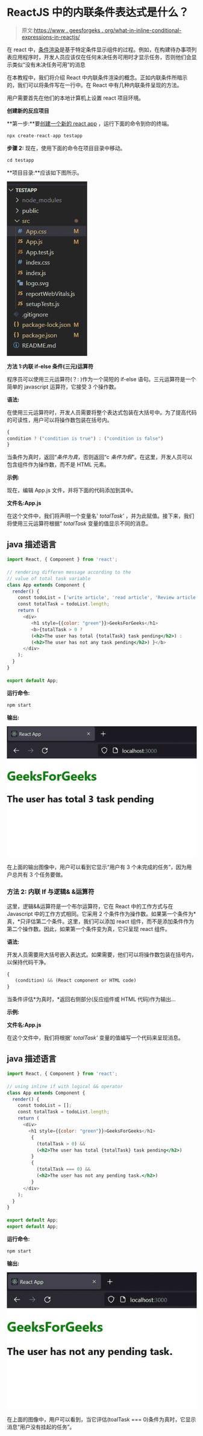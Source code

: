 # ReactJS 中的内联条件表达式是什么？

> 原文:[https://www . geesforgeks . org/what-in-inline-conditional-expressions-in-reactjs/](https://www.geeksforgeeks.org/what-are-inline-conditional-expressions-in-reactjs/)

在 react 中，[条件渲染](https://www.geeksforgeeks.org/reactjs-conditional-rendering/)是基于特定条件显示组件的过程。例如，在构建待办事项列表应用程序时，开发人员应该仅在任何未决任务可用时才显示任务，否则他们会显示类似“没有未决任务可用”的消息

在本教程中，我们将介绍 React 中内联条件渲染的概念。正如内联条件所暗示的，我们可以将条件写在一行中。在 React 中有几种内联条件呈现的方法。

用户需要首先在他们的本地计算机上设置 react 项目环境。

**创建新的反应项目**

**第一步:**要[创建一个新的 react app](https://www.geeksforgeeks.org/reactjs-setting-development-environment/) ，运行下面的命令到你的终端。

```jsx
npx create-react-app testapp
```

**步骤 2:** 现在，使用下面的命令在项目目录中移动。

```jsx
cd testapp
```

**项目目录:**应该如下图所示。

![](img/7d6b5271640f4fd75c9ea607691d3798.png)

**方法 1:内联 if-else 条件(三元)运算符**

程序员可以使用三元运算符(？: )作为一个简短的 if-else 语句。三元运算符是一个简单的 javascript 运算符，它接受 3 个操作数。

**语法:**

在使用三元运算符时，开发人员需要将整个表达式包装在大括号中。为了提高代码的可读性，用户可以将操作数包装在括号内。

```jsx
{
condition ? ("condition is true") : ("condition is false")
}
```

当条件为真时，返回“*条件为真*，否则返回“c *条件为假*”。在这里，开发人员可以包含组件作为操作数，而不是 HTML 元素。

**示例:**

现在，编辑 App.js 文件，并将下面的代码添加到其中。

**文件名:App.js**

在这个文件中，我们将声明一个变量名' *totalTask'* ，并为此赋值。接下来，我们将使用三元运算符根据“ *totalTask* 变量的值显示不同的消息。

## java 描述语言

```jsx
import React, { Component } from 'react';

// rendering differen message according to the
// value of total task variable
class App extends Component {
  render() {
    const todoList = ['write article', 'read article', 'Review article'];
    const totalTask = todoList.length;
    return (
      <div>
         <h1 style={{color: "green"}}>GeeksForGeeks</h1>
         <b>{totalTask > 0 ? 
         (<h2>The user has total {totalTask} task pending</h2>) : 
         (<h2>The user has not any task pending</h2>) }</b>       
      </div>
    );
  }
}

export default App;
```

**运行命令:**

```jsx
npm start
```

**输出:**

![](img/38446f27a9a62e50b3df14811185db19.png)

在上面的输出图像中，用户可以看到它显示“用户有 3 个未完成的任务”，因为用户总共有 3 个任务要做。

### **方法 2:** 内联 If 与逻辑& &运算符

这里，逻辑&&运算符是一个布尔运算符，它在 React 中的工作方式与在 Javascript 中的工作方式相同。它采用 2 个条件作为操作数。如果第一个条件为*真，*只评估第二个条件。这里，我们可以添加 react 组件，而不是添加条件作为第二个操作数。因此，如果第一个条件变为真，它只呈现 react 组件。

**语法:**

开发人员需要用大括号嵌入表达式。如果需要，他们可以将操作数包装在括号内，以保持代码干净。

```jsx
{
   (condition) && (React component or HTML code)
}
```

当条件评估*为真时，*返回右侧部分(反应组件或 HTML 代码)作为输出…

**示例:**

**文件名:App.js**

在这个文件中，我们将根据' *totalTask'* 变量的值编写一个代码来呈现消息。

## java 描述语言

```jsx
import React, { Component } from 'react';

// using inline if with logical && operator
class App extends Component {
  render() {
    const todoList = [];
    const totalTask = todoList.length;
    return (
      <div>
        <h1 style={{color: "green"}}>GeeksForGeeks</h1>
         { 
           (totalTask > 0) &&
           (<h2>The user has total {totalTask} task pending</h2>) 
         }
         {
           (totalTask === 0) &&
           (<h2>The user has not any pending task.</h2>)
         }     
      </div>
    );
  }
}

export default App;
export default App;
```

**运行命令:**

```jsx
npm start
```

**输出:**

![](img/c76e05c6c6e0f3ea9f7d1a86b5f8f29a.png)

在上面的图像中，用户可以看到，当它评估(toalTask === 0)条件为真时，它显示消息“用户没有挂起的任务”。